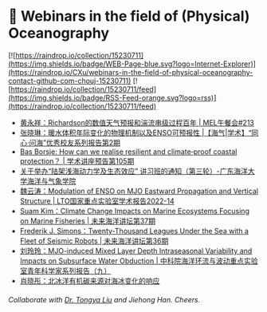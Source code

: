 # 🌊 Webinars in the field of (Physical) Oceanography

[![https://raindrop.io/collection/15230711](https://img.shields.io/badge/WEB-Page-blue.svg?logo=Internet-Explorer)](https://raindrop.io/CXu/webinars-in-the-field-of-physical-oceanography-contact-github-com-chouj-15230711) [![https://raindrop.io/collection/15230711/feed](https://img.shields.io/badge/RSS-Feed-orange.svg?logo=rss)](https://raindrop.io/collection/15230711/feed)

<!-- BLOG-POST-LIST:START -->
- [黄永祥：Richardson的数值天气预报和湍流串级过程百年 | MEL午餐会#213](https://mp.weixin.qq.com/s/FC5jqztTb4WJfzCVXcx5YA)
- [张晓琳：暖水体积年际变化的物理机制以及ENSO可预报性 |【海气|学术】“同心·问海”优秀校友系列报告第2期](https://mp.weixin.qq.com/s/u8AC41C_Gcme_65Ltv-cBw)
- [Bas Borsje: How can we realise resilient and climate‐proof coastal protection？ | 学术讲座预告第105期](https://mp.weixin.qq.com/s/c-ZcY-JHeaDKs0E6xAsExw)
- [关于举办“陆架浅海动力学及生态效应” 讲习班的通知（第三轮）-广东海洋大学海洋与气象学院](https://hyqx.gdou.edu.cn/info/1063/3084.htm)
- [魏云涛：Modulation of ENSO on MJO Eastward Propagation and Vertical Structure | LTO国家重点实验室学术报告2022-14](https://mp.weixin.qq.com/s/Q4dcWyMvYdi0hVroHMIUQg)
- [Suam Kim：Climate Change Impacts on Marine Ecosystems Focusing on Marine Fisheries | 未来海洋讲坛第37期](https://mp.weixin.qq.com/s/Ex-ryFWivCi0GpUKZsm5bA)
- [Frederik J. Simons：Twenty-Thousand Leagues Under the Sea with a Fleet of Seismic Robots | 未来海洋讲坛第36期](https://mp.weixin.qq.com/s/baD_0Vr5VRCtREPKwOZpag)
- [刘玲玲：MJO-induced Mixed Layer Depth Intraseasonal Variability and Impacts on Subsurface Water Obduction | 中科院海洋环流与波动重点实验室青年科学家系列报告（九）](https://mp.weixin.qq.com/s/0ACz-gmKpNzKhbACFgv7pg)
- [肖晓彤：北冰洋有机碳来源对海冰变化的响应](https://mp.weixin.qq.com/s/njHfuomUBQaYqE975DRIFQ)
<!-- BLOG-POST-LIST:END -->

###### Collaborate with [Dr. Tongya Liu](https://liutongya.github.io/) and Jiehong Han. Cheers.
